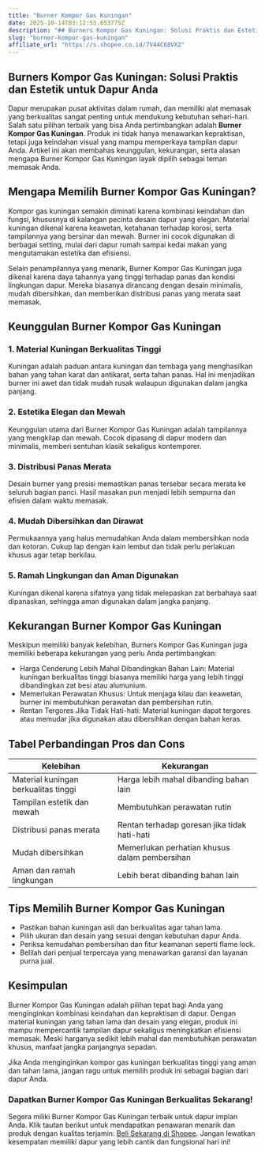 ```yaml
---
title: "Burner Kompor Gas Kuningan"
date: 2025-10-14T03:12:53.653775Z
description: "## Burners Kompor Gas Kuningan: Solusi Praktis dan Estetik untuk Dapur Anda..."
slug: "burner-kompor-gas-kuningan"
affiliate_url: "https://s.shopee.co.id/7V44C68VX2"
---
```

## Burners Kompor Gas Kuningan: Solusi Praktis dan Estetik untuk Dapur Anda

Dapur merupakan pusat aktivitas dalam rumah, dan memiliki alat memasak yang berkualitas sangat penting untuk mendukung kebutuhan sehari-hari. Salah satu pilihan terbaik yang bisa Anda pertimbangkan adalah **Burner Kompor Gas Kuningan**. Produk ini tidak hanya menawarkan kepraktisan, tetapi juga keindahan visual yang mampu memperkaya tampilan dapur Anda. Artikel ini akan membahas keunggulan, kekurangan, serta alasan mengapa Burner Kompor Gas Kuningan layak dipilih sebagai teman memasak Anda.

## Mengapa Memilih Burner Kompor Gas Kuningan?

Kompor gas kuningan semakin diminati karena kombinasi keindahan dan fungsi, khususnya di kalangan pecinta desain dapur yang elegan. Material kuningan dikenal karena keawetan, ketahanan terhadap korosi, serta tampilannya yang bersinar dan mewah. Burner ini cocok digunakan di berbagai setting, mulai dari dapur rumah sampai kedai makan yang mengutamakan estetika dan efisiensi.

Selain penampilannya yang menarik, Burner Kompor Gas Kuningan juga dikenal karena daya tahannya yang tinggi terhadap panas dan kondisi lingkungan dapur. Mereka biasanya dirancang dengan desain minimalis, mudah dibersihkan, dan memberikan distribusi panas yang merata saat memasak.

## Keunggulan Burner Kompor Gas Kuningan

### 1. Material Kuningan Berkualitas Tinggi

Kuningan adalah paduan antara kuningan dan tembaga yang menghasilkan bahan yang tahan karat dan antikarat, serta tahan panas. Hal ini menjadikan burner ini awet dan tidak mudah rusak walaupun digunakan dalam jangka panjang.

### 2. Estetika Elegan dan Mewah

Keunggulan utama dari Burner Kompor Gas Kuningan adalah tampilannya yang mengkilap dan mewah. Cocok dipasang di dapur modern dan minimalis, memberi sentuhan klasik sekaligus kontemporer.

### 3. Distribusi Panas Merata

Desain burner yang presisi memastikan panas tersebar secara merata ke seluruh bagian panci. Hasil masakan pun menjadi lebih sempurna dan efisien dalam waktu memasak.

### 4. Mudah Dibersihkan dan Dirawat

Permukaannya yang halus memudahkan Anda dalam membersihkan noda dan kotoran. Cukup lap dengan kain lembut dan tidak perlu perlakuan khusus agar tetap berkilau.

### 5. Ramah Lingkungan dan Aman Digunakan

Kuningan dikenal karena sifatnya yang tidak melepaskan zat berbahaya saat dipanaskan, sehingga aman digunakan dalam jangka panjang.

## Kekurangan Burner Kompor Gas Kuningan

Meskipun memiliki banyak kelebihan, Burners Kompor Gas Kuningan juga memiliki beberapa kekurangan yang perlu Anda pertimbangkan:

- Harga Cenderung Lebih Mahal Dibandingkan Bahan Lain: Material kuningan berkualitas tinggi biasanya memiliki harga yang lebih tinggi dibandingkan zat besi atau alumunium.
- Memerlukan Perawatan Khusus: Untuk menjaga kilau dan keawetan, burner ini membutuhkan perawatan dan pembersihan rutin.
- Rentan Tergores Jika Tidak Hati-hati: Material kuningan dapat tergores atau memudar jika digunakan atau dibersihkan dengan bahan keras.

## Tabel Perbandingan Pros dan Cons

| Kelebihan                          | Kekurangan                          |
|------------------------------------|-------------------------------------|
| Material kuningan berkualitas tinggi | Harga lebih mahal dibanding bahan lain |
| Tampilan estetik dan mewah       | Membutuhkan perawatan rutin        |
| Distribusi panas merata             | Rentan terhadap goresan jika tidak hati-hati |
| Mudah dibersihkan                  | Memerlukan perhatian khusus dalam pembersihan |
| Aman dan ramah lingkungan         | Lebih berat dibanding bahan lain  |

## Tips Memilih Burner Kompor Gas Kuningan

- Pastikan bahan kuningan asli dan berkualitas agar tahan lama.
- Pilih ukuran dan desain yang sesuai dengan kebutuhan dapur Anda.
- Periksa kemudahan pembersihan dan fitur keamanan seperti flame lock.
- Belilah dari penjual terpercaya yang menawarkan garansi dan layanan purna jual.

## Kesimpulan

Burner Kompor Gas Kuningan adalah pilihan tepat bagi Anda yang menginginkan kombinasi keindahan dan kepraktisan di dapur. Dengan material kuningan yang tahan lama dan desain yang elegan, produk ini mampu mempercantik tampilan dapur sekaligus meningkatkan efisiensi memasak. Meski harganya sedikit lebih mahal dan membutuhkan perawatan khusus, manfaat jangka panjangnya sepadan.

Jika Anda menginginkan kompor gas kuningan berkualitas tinggi yang aman dan tahan lama, jangan ragu untuk memilih produk ini sebagai bagian dari dapur Anda.

### Dapatkan Burner Kompor Gas Kuningan Berkualitas Sekarang!

Segera miliki Burner Kompor Gas Kuningan terbaik untuk dapur impian Anda. Klik tautan berikut untuk mendapatkan penawaran menarik dan produk dengan kualitas terjamin: [Beli Sekarang di Shopee](https://s.shopee.co.id/7V44C68VX2). Jangan lewatkan kesempatan memiliki dapur yang lebih cantik dan fungsional hari ini!